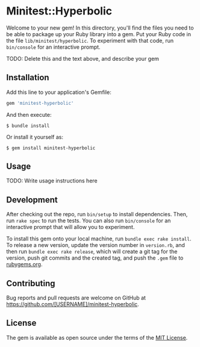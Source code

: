 # Minitest::Hyperbolic

Welcome to your new gem! In this directory, you'll find the files you need to be able to package up your Ruby library into a gem. Put your Ruby code in the file `lib/minitest/hyperbolic`. To experiment with that code, run `bin/console` for an interactive prompt.

TODO: Delete this and the text above, and describe your gem

## Installation

Add this line to your application's Gemfile:

```ruby
gem 'minitest-hyperbolic'
```

And then execute:

    $ bundle install

Or install it yourself as:

    $ gem install minitest-hyperbolic

## Usage

TODO: Write usage instructions here

## Development

After checking out the repo, run `bin/setup` to install dependencies. Then, run `rake spec` to run the tests. You can also run `bin/console` for an interactive prompt that will allow you to experiment.

To install this gem onto your local machine, run `bundle exec rake install`. To release a new version, update the version number in `version.rb`, and then run `bundle exec rake release`, which will create a git tag for the version, push git commits and the created tag, and push the `.gem` file to [rubygems.org](https://rubygems.org).

## Contributing

Bug reports and pull requests are welcome on GitHub at https://github.com/[USERNAME]/minitest-hyperbolic.

## License

The gem is available as open source under the terms of the [MIT License](https://opensource.org/licenses/MIT).
